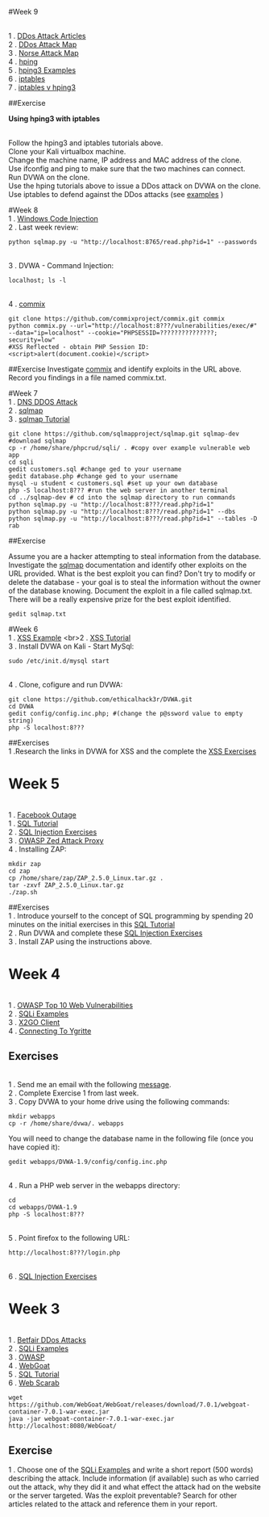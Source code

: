 #Week 9

<br>1 . [DDos Attack Articles](https://www.ddosattacks.net/)
<br>2 . [DDos Attack Map](http://www.digitalattackmap.com/)
<br>3 . [Norse Attack Map](http://www.digitalattackmap.com/)
<br>4 . [hping](http://www.hping.org/)
<br>5 . [hping3 Examples](http://0daysecurity.com/articles/hping3_examples.html)
<br>6 . [iptables](https://support.rackspace.com/how-to/introduction-to-iptables/)
<br>7 . [iptables v hping3](http://blog.sevagas.com/?Iptables-firewall-versus-nmap-and-hping3-32)

##Exercise

**Using hping3 with iptables**

<br>Follow the hping3 and iptables tutorials above. 
<br>Clone your Kali virtualbox machine. 
<br>Change the machine name, IP address and MAC address of the clone.
<br>Use ifconfig and ping to make sure that the two machines can connect. <br>Run DVWA on the clone.
<br>Use the hping tutorials above to issue a DDos attack on DVWA on the clone.
<br>Use iptables to defend against the DDos attacks (see [examples](http://blog.sevagas.com/?Iptables-firewall-versus-nmap-and-hping3-32) )
 



#Week 8
<br>1 . [Windows Code Injection](http://www.ibtimes.co.uk/all-windows-versions-potentially-exposed-cyberattacks-thanks-new-code-injection-atom-bombing-1588719)
<br>2 . Last week review:
```
python sqlmap.py -u "http://localhost:8765/read.php?id=1" --passwords
```
<br>3 . DVWA - Command Injection:
```
localhost; ls -l
```
<br>4 . [commix](https://github.com/commixproject/commix)
```
git clone https://github.com/commixproject/commix.git commix
python commix.py --url="http://localhost:8???/vulnerabilities/exec/#" --data="ip=localhost" --cookie="PHPSESSID=???????????????; security=low"
#XSS Reflected - obtain PHP Session ID:
<script>alert(document.cookie)</script>
```
##Exercise
Investigate [commix](https://github.com/commixproject/commix) and identify exploits in the URL above. Record you findings in a file named commix.txt.

#Week 7
 <br>1 . [DNS DDOS Attack](http://www.independent.co.uk/life-style/gadgets-and-tech/news/netflix-twitter-internet-down-not-working-broken-paypal-ebay-facebook-instagram-a7374506.html)
<br>2 . [sqlmap](http://sqlmap.org)
<br>3 . [sqlmap Tutorial](http://www.binarytides.com/sqlmap-hacking-tutorial/)
```
git clone https://github.com/sqlmapproject/sqlmap.git sqlmap-dev #download sqlmap
cp -r /home/share/phpcrud/sqli/ . #copy over example vulnerable web app
cd sqli 
gedit customers.sql #change ged to your username
gedit database.php #change ged to your username
mysql -u student < customers.sql #set up your own database
php -S localhost:8??? #run the web server in another terminal
cd ../sqlmap-dev # cd into the sqlmap directory to run commands
python sqlmap.py -u "http://localhost:8???/read.php?id=1" 
python sqlmap.py -u "http://localhost:8???/read.php?id=1" --dbs
python sqlmap.py -u "http://localhost:8???/read.php?id=1" --tables -D rab
```
##Exercise

Assume you are a hacker attempting to steal information from the database. Investigate the [sqlmap](http://sqlmap.org) documentation and identify other exploits on the URL provided. What is the best exploit you can find? Don't try to modify or delete the database - your goal is to steal the information without the owner of the database knowing. Document the exploit in a file called sqlmap.txt. There will be a really expensive prize for the best exploit identified. 
```
gedit sqlmap.txt
```
 
#Week 6
<br>1 . [XSS Example](https://en.wikipedia.org/wiki/Samy_(computer_worm))
<br>2 . [XSS Tutorial](http://excess-xss.com/)
<br>3 . Install DVWA on Kali - Start MySql:
```
sudo /etc/init.d/mysql start
```
<br>4 . Clone, cofigure and run DVWA:
```
git clone https://github.com/ethicalhack3r/DVWA.git
cd DVWA
gedit config/config.inc.php; #(change the p@ssword value to empty string)
php -S localhost:8???
```
##Exercises
<br> 1 .Research the links in DVWA for XSS and the complete the [XSS Exercises](https://docs.google.com/document/d/1C3DhOaoUeo-tUU4v3I7xR39xtYOKZmRIe2P00hc4Rew/edit?usp=docslist_api)

# Week 5

<br>1 . [Facebook Outage](http://www.bbc.co.uk/news/world-us-canada-34383655)
<br>1 . [SQL Tutorial](http://www.w3schools.com/sql/)
<br>2 . [SQL Injection Exercises](https://docs.google.com/document/d/19xmxzBD-6jzDeqOUDhtQ7Yt3bws0-YAZL3DfN2xZv9I/edit?usp=docslist_api)
<br>3 . [OWASP Zed Attack Proxy](https://www.owasp.org/index.php/OWASP_Zed_Attack_Proxy_Project)
<br>4 . Installing ZAP: 
```
mkdir zap
cd zap
cp /home/share/zap/ZAP_2.5.0_Linux.tar.gz .
tar -zxvf ZAP_2.5.0_Linux.tar.gz
./zap.sh
```
##Exercises 
<br>1 . Introduce yourself to the concept of SQL programming by spending 20 minutes on the initial exercises in this [SQL Tutorial](http://www.w3schools.com/sql/)
<br>2 . Run DVWA and complete these [SQL Injection Exercises](https://docs.google.com/document/d/19xmxzBD-6jzDeqOUDhtQ7Yt3bws0-YAZL3DfN2xZv9I/edit?usp=docslist_api) 
<br>3 . Install ZAP using the instructions above. 

# Week 4

<br>1 . [OWASP Top 10 Web Vulnerabilities](https://storage.googleapis.com/google-code-archive-downloads/v2/code.google.com/owasptop10/OWASP%20Top%2010%20-%202013.pdf)
<br>2 . [SQLi Examples](http://codecurmudgeon.com/wp/sql-injection-hall-of-shame/)
<br>3 . [X2GO Client](https://drive.google.com/file/d/0B-CFaefA1v4RVWN5eFRlSV9YbVU/view?usp=sharing)
<br>4 . [Connecting To Ygritte](https://docs.google.com/document/d/1wV6XGhOPlpwCMElZAqlH83YYXo_PpdNNdVMN6Toh3mw/pub)


## Exercises 
<br>1 . Send me an email with the following [message](https://docs.google.com/document/d/1B-ztaNF94ToirsNu_SIeT7LGtaPnOG0EWJOU5xzPkbU/edit?usp=docslist_api).
<br>2 . Complete Exercise 1 from last week. 
<br>3 . Copy DVWA to your home drive using the following commands:

```
mkdir webapps
cp -r /home/share/dvwa/. webapps
```
You will need to change the database name in the following file (once you have copied it):
````
gedit webapps/DVWA-1.9/config/config.inc.php
````
<br> 4 . Run a PHP web server in the webapps directory:

```
cd 
cd webapps/DVWA-1.9
php -S localhost:8???
```
<br>5 . Point firefox to the following URL:
```
http://localhost:8???/login.php
```
<br>6 . [SQL Injection Exercises](https://docs.google.com/document/d/19xmxzBD-6jzDeqOUDhtQ7Yt3bws0-YAZL3DfN2xZv9I/edit?usp=docslist_api)



# Week 3

<br>1 . [Betfair DDos Attacks](http://www.information-age.com/how-to-survive-a-denial-of-service-attack-284366/)
<br>2 . [SQLi Examples](http://codecurmudgeon.com/wp/sql-injection-hall-of-shame/)
<br>3 . [OWASP](https://www.owasp.org/index.php/Main_Page)
<br>4 . [WebGoat](https://www.owasp.org/index.php/Category:OWASP_WebGoat_Project)
<br>5 . [SQL Tutorial](http://www.w3schools.com/sql/)
<br>6 . [Web Scarab](https://www.owasp.org/index.php/WebScarab_Getting_Started)
```
wget https://github.com/WebGoat/WebGoat/releases/download/7.0.1/webgoat-container-7.0.1-war-exec.jar
java -jar webgoat-container-7.0.1-war-exec.jar 
http://localhost:8080/WebGoat/
```

## Exercise

1 . Choose one of the [SQLi Examples](http://codecurmudgeon.com/wp/sql-injection-hall-of-shame/) and write a short report (500 words) describing the attack. Include information (if available) such as who carried out the attack, why they did it and what effect the attack had on the website or the server targeted. Was the exploit preventable? Search for other articles related to the attack and reference them in your report. 
 

